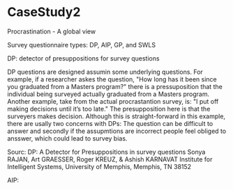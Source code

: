 # CaseStudy2
Procrastination - A global view

Survey questionnaire types: DP, AIP, GP, and SWLS

DP: detector of presuppositions for survey questions

DP questions are designed assumin some underlying questions. For example, if a researcher askes the question, "How long has it been since you graduated from a Masters program?" there is a pressuposition that the individual being surveyed actually graduated from a Masters program. Another example, take from the actual procrastantion survey, is: "I put off making decisions until it’s too late." The presupposition here is that the surveyers makes decision. Although this is straight-forward in this example, there are usally two concerns with DPs: The question can be difficult to answer and secondly if the assupmtions are incorrect people feel obliged to ansswer, which could lead to survey bias.

Sourc: DP: A Detector for Presuppositions in survey questions Sonya RAJAN, Art GRAESSER, Roger KREUZ, & Ashish KARNAVAT Institute for Intelligent Systems, University of Memphis, Memphis, TN 38152

AIP:
